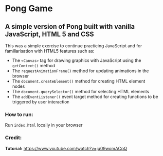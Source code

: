 # Pong Game

## A simple version of Pong built with vanilla JavaScript, HTML 5 and CSS

This was a simple exercise to continue practicing JavaScript and for familiarisation with HTML5 features such as:

- The `<Canvas>` tag for drawing graphics with JavaScript using the `getContext()` method
- The `requestAnimationFrame()` method for updating animations in the browser
- The `document.createElement()` method for creating HTML element nodes
- The `document.querySelector()` method for selecting HTML elements
- The `addEventListener()` event target method for creating functions to be triggered by user interaction

### How to run:

Run `index.html` locally in your browser

### Credit: 

<Strong>Tutorial:</Strong> https://www.youtube.com/watch?v=ju09womACpQ